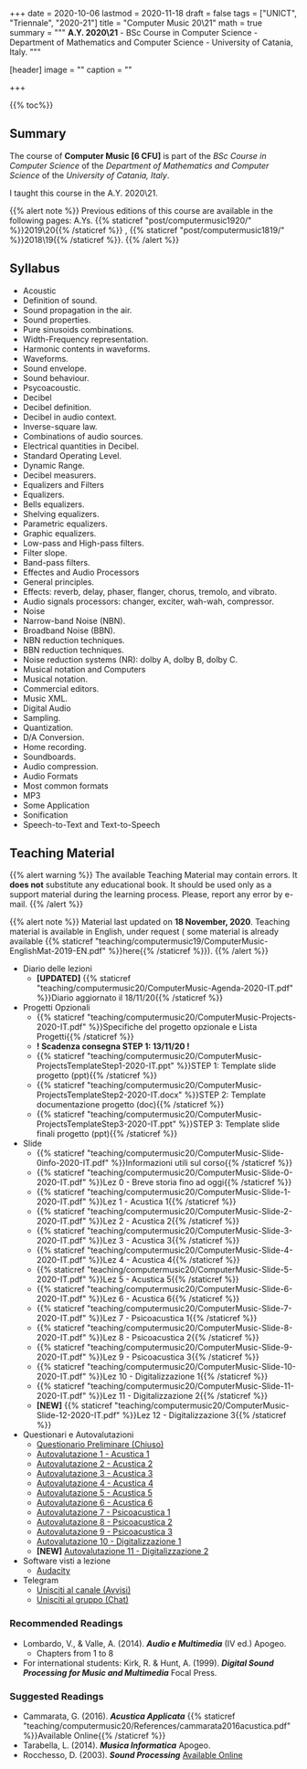 +++
date = 2020-10-06
lastmod = 2020-11-18
draft = false
tags = ["UNICT", "Triennale", "2020-21"]
title = "Computer Music 20\\21"
math = true
summary = """
**A.Y. 2020\\21** - BSc Course in Computer Science - Department of Mathematics and Computer Science - University of Catania, Italy.
"""

[header]
image = ""
caption = ""

+++

{{% toc%}}

## Summary

The course of **Computer Music [6 CFU]** is part of the *BSc Course in Computer Science* of the *Department of Mathematics and Computer Science* of the *University of Catania, Italy*.

I taught this course in the A.Y. 2020\\21.

{{% alert note %}}
Previous editions of this course are available in the following pages: A.Ys. {{% staticref "post/computermusic1920/" %}}2019\\20{{% /staticref %}} , {{% staticref "post/computermusic1819/" %}}2018\\19{{% /staticref %}}.
{{% /alert %}}

## Syllabus

*	Acoustic 
  * Definition of sound.
  * Sound propagation in the air.
  * Sound properties.
  * Pure sinusoids combinations.
  * Width-Frequency representation.
  * Harmonic contents in waveforms.
  * Waveforms.
  * Sound envelope.
  * Sound behaviour.
  * Psycoacoustic.
*	Decibel 
  * Decibel definition.
  * Decibel in audio context.
  * Inverse-square law.
  * Combinations of audio sources.
  * Electrical quantities in Decibel.
  * Standard Operating Level.
  * Dynamic Range.
  * Decibel measurers.
*	Equalizers and Filters
  * Equalizers.
  * Bells equalizers.
  * Shelving equalizers.
  * Parametric equalizers.
  * Graphic equalizers.
  * Low-pass and High-pass filters.
  * Filter slope.
  * Band-pass filters.
*	Effectes and Audio Processors
  * General principles.
  * Effects: reverb, delay, phaser, flanger, chorus, tremolo, and vibrato.
  * Audio signals processors: changer, exciter, wah-wah, compressor.
*	Noise 
  * Narrow-band Noise (NBN).
  * Broadband Noise (BBN).
  * NBN reduction techniques.
  * BBN reduction techniques.
  * Noise reduction systems (NR): dolby A, dolby B, dolby C.
*	Musical notation and Computers 
  * Musical notation.
  * Commercial editors.
  * Music XML.
*	Digital Audio 
  * Sampling.
  * Quantization.
  * D/A Conversion.
  * Home recording.
  * Soundboards.
  * Audio compression.
*	Audio Formats
  * Most common formats
  * MP3
*	Some Application 
  * Sonification
  * Speech-to-Text and Text-to-Speech 


## Teaching Material

{{% alert warning %}}
The available Teaching Material may contain errors. It **does not** substitute any educational book. It should be used only as a support material during the learning process. Please, report any error by e-mail.
{{% /alert %}}

{{% alert note %}}
Material last updated on **18 November, 2020**. Teaching material is available in English, under request ( some material is already available {{% staticref "teaching/computermusic19/ComputerMusic-EnglishMat-2019-EN.pdf" %}}here{{% /staticref %}}).
{{% /alert %}}

* Diario delle lezioni
  * **[UPDATED]** {{% staticref "teaching/computermusic20/ComputerMusic-Agenda-2020-IT.pdf" %}}Diario aggiornato il 18/11/20{{% /staticref %}}
* Progetti Opzionali
  * {{% staticref "teaching/computermusic20/ComputerMusic-Projects-2020-IT.pdf" %}}Specifiche del progetto opzionale e Lista Progetti{{% /staticref %}}
  * **! Scadenza consegna STEP 1: 13/11/20 !**
  * {{% staticref "teaching/computermusic20/ComputerMusic-ProjectsTemplateStep1-2020-IT.ppt" %}}STEP 1: Template slide progetto (ppt){{% /staticref %}}
  * {{% staticref "teaching/computermusic20/ComputerMusic-ProjectsTemplateStep2-2020-IT.docx" %}}STEP 2: Template documentazione progetto (doc){{% /staticref %}}
  * {{% staticref "teaching/computermusic20/ComputerMusic-ProjectsTemplateStep3-2020-IT.ppt" %}}STEP 3: Template slide finali progetto (ppt){{% /staticref %}}
* Slide
  * {{% staticref "teaching/computermusic20/ComputerMusic-Slide-0info-2020-IT.pdf" %}}Informazioni utili sul corso{{% /staticref %}}
  * {{% staticref "teaching/computermusic20/ComputerMusic-Slide-0-2020-IT.pdf" %}}Lez 0 - Breve storia fino ad oggi{{% /staticref %}}
  * {{% staticref "teaching/computermusic20/ComputerMusic-Slide-1-2020-IT.pdf" %}}Lez 1 - Acustica 1{{% /staticref %}}
  * {{% staticref "teaching/computermusic20/ComputerMusic-Slide-2-2020-IT.pdf" %}}Lez 2 - Acustica 2{{% /staticref %}}
  * {{% staticref "teaching/computermusic20/ComputerMusic-Slide-3-2020-IT.pdf" %}}Lez 3 - Acustica 3{{% /staticref %}}
  * {{% staticref "teaching/computermusic20/ComputerMusic-Slide-4-2020-IT.pdf" %}}Lez 4 - Acustica 4{{% /staticref %}}
  * {{% staticref "teaching/computermusic20/ComputerMusic-Slide-5-2020-IT.pdf" %}}Lez 5 - Acustica 5{{% /staticref %}}
  * {{% staticref "teaching/computermusic20/ComputerMusic-Slide-6-2020-IT.pdf" %}}Lez 6 - Acustica 6{{% /staticref %}}
  * {{% staticref "teaching/computermusic20/ComputerMusic-Slide-7-2020-IT.pdf" %}}Lez 7 - Psicoacustica 1{{% /staticref %}}
  * {{% staticref "teaching/computermusic20/ComputerMusic-Slide-8-2020-IT.pdf" %}}Lez 8 - Psicoacustica 2{{% /staticref %}}
  * {{% staticref "teaching/computermusic20/ComputerMusic-Slide-9-2020-IT.pdf" %}}Lez 9 - Psicoacustica 3{{% /staticref %}}
  * {{% staticref "teaching/computermusic20/ComputerMusic-Slide-10-2020-IT.pdf" %}}Lez 10 - Digitalizzazione 1{{% /staticref %}}
  * {{% staticref "teaching/computermusic20/ComputerMusic-Slide-11-2020-IT.pdf" %}}Lez 11 - Digitalizzazione 2{{% /staticref %}}
  * **[NEW]** {{% staticref "teaching/computermusic20/ComputerMusic-Slide-12-2020-IT.pdf" %}}Lez 12 - Digitalizzazione 3{{% /staticref %}}
* Questionari e Autovalutazioni
  * [Questionario Preliminare (Chiuso)](https://docs.google.com/forms/d/e/1FAIpQLSca7DhYKu07gnXemUVWoMcwzYqorPrVEXH-8b10672BWkSTCA/viewform?usp=sf_link)
  * [Autovalutazione 1 - Acustica 1](https://docs.google.com/forms/d/e/1FAIpQLSfAGuoCBH4PK3Rbu49mP5x8yMtbpwTr_6wgL6Kkjo4M2RFWSA/viewform?usp=sf_link)
  * [Autovalutazione 2 - Acustica 2](https://docs.google.com/forms/d/e/1FAIpQLSeb555g5N1u2t9WCOxUj25bq3ujXPHZTq1tEHoAJyBCko_6Dg/viewform?usp=sf_link)
  * [Autovalutazione 3 - Acustica 3](https://docs.google.com/forms/d/e/1FAIpQLSfNKtXKXHYPATnuTlM2HySGm0y1ebbiW6YSDdgLj28nVNWGKQ/viewform?usp=sf_link)
  * [Autovalutazione 4 - Acustica 4](https://docs.google.com/forms/d/e/1FAIpQLSd-OZ47iV69EJ44N7T1Bd8ofaMmjiV5cfL73lbW7Nc7RR4ewA/viewform?usp=sf_link)
  * [Autovalutazione 5 - Acustica 5](https://docs.google.com/forms/d/e/1FAIpQLSc6U-2S5VKPIJgl9cNB77EeIVE25miocD7cVz5-aG57SmhYpQ/viewform?usp=sf_link)
  * [Autovalutazione 6 - Acustica 6](https://docs.google.com/forms/d/e/1FAIpQLSeKFARSz4ulIv43XTjR2zZDzmkTql9kGRFN5AVdDaFtsM8LOg/viewform?usp=sf_link)
  * [Autovalutazione 7 - Psicoacustica 1](https://docs.google.com/forms/d/e/1FAIpQLSfWyLkFFaXRWNQk5KehekKgy_4VpiETuIUCD0gAHW25CcSeSA/viewform?usp=sf_link)
  * [Autovalutazione 8 - Psicoacustica 2](https://docs.google.com/forms/d/e/1FAIpQLSdYUaGruEheeitPqxcEsjE40_KRSWVJ1mJWQ2aFHGw8MFzCBA/viewform?usp=sf_link)
  * [Autovalutazione 9 - Psicoacustica 3](https://docs.google.com/forms/d/e/1FAIpQLSdk1oQpabIM96vVRGNhpWqrkWVtC5MLhzmmrRIVq8BIVMhdyg/viewform?usp=sf_link)
  * [Autovalutazione 10 - Digitalizzazione 1](https://docs.google.com/forms/d/e/1FAIpQLSdEyNI9K16JDMJfLBiRM8Au8YdRUfIK-iyY9R1RuFiPf93f4A/viewform?usp=sf_link)
  * **[NEW]** [Autovalutazione 11 - Digitalizzazione 2](https://docs.google.com/forms/d/e/1FAIpQLSdWQRgZv6WFK-iLalKW0lbezCTw9BiWkDghfdx8NG82P47-Zg/viewform?usp=sf_link)
* Software visti a lezione
  * [Audacity](https://www.audacityteam.org/)
* Telegram
  * [Unisciti al canale (Avvisi)](https://t.me/joinchat/AAAAAFhSDM5Y0Hx0QkNQmw)
  * [Unisciti al gruppo (Chat)](https://t.me/joinchat/AAAAAEvmhozjgdAaCUPPbA)

### Recommended Readings

* Lombardo, V., & Valle, A. (2014). _**Audio e Multimedia**_ (IV ed.) Apogeo.
  * Chapters from 1 to 8
* For international students: Kirk, R. & Hunt, A. (1999). _**Digital Sound Processing for Music and Multimedia**_ Focal Press.

### Suggested Readings

* Cammarata, G. (2016). _**Acustica Applicata**_ {{% staticref "teaching/computermusic20/References/cammarata2016acustica.pdf" %}}Available Online{{% /staticref %}}
* Tarabella, L. (2014). _**Musica Informatica**_ Apogeo.
* Rocchesso, D. (2003). _**Sound Processing**_ [Available Online](https://ia600309.us.archive.org/13/items/IntroductionToSoundProcessing/vsp.pdf)
